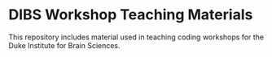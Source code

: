 # DIBS Workshop Teaching Materials
This repository includes material used in teaching coding workshops for the Duke Institute for Brain Sciences.
